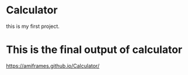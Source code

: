# Calculator
this is my first project.
# This is the final output of calculator
https://amiframes.github.io/Calculator/
